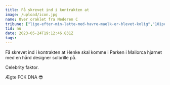 ```yaml
---
title: Få skrevet ind i kontrakten at
image: /upload/icon.jpg
name: Over oraklet fra Nederen C
tribune: ["lige-efter-min-latte-med-havre-maelk-er-blevet-kolig","101percent-plastique"]
tid: nu
date: 2023-05-24T19:12:46.831Z
tags:
---
```


Få skrevet ind i kontrakten at Henke skal komme i Parken i Mallorca hjørnet med en hård designer solbrille på.

Celebrity faktor.

Ægte FCK DNA 😎
